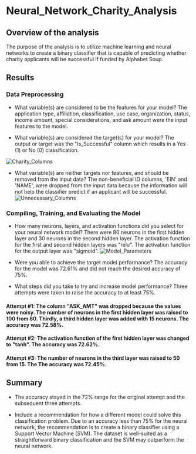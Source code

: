 # Neural_Network_Charity_Analysis

## Overview of the analysis
The purpose of the analysis is to utilize machine learning and neural networks to create a binary classifier that is capable of predicting whether charity applicants will be successful if funded by Alphabet Soup.

## Results

### Data Preprocessing
* What variable(s) are considered to be the features for your model?
The application type, affiliation, classification, use case, organization, status, income amount, special considerations, and ask amount were the input features to the model.

* What variable(s) are considered the target(s) for your model?
The output or target was the "Is_Successful" column which results in a Yes (1) or No (0) classification.

![Charity_Columns](https://user-images.githubusercontent.com/69759624/105562644-a2e0c000-5ce0-11eb-85ae-87dd71a7d805.PNG)

* What variable(s) are neither targets nor features, and should be removed from the input data?
The non-beneficial ID columns, 'EIN' and 'NAME', were dropped from the input data because the information will not help the classifier predict if an applicant will be successful.
![Unnecessary_Columns](https://user-images.githubusercontent.com/69759624/105562642-a1af9300-5ce0-11eb-9752-d151e96a5def.PNG)

### Compiling, Training, and Evaluating the Model
* How many neurons, layers, and activation functions did you select for your neural network model?
There were 80 neurons in the first hidden layer and 30 neurons in the second hidden layer. The activation function for the first and second hidden layers was "relu". The activation function for the output layer was "sigmoid". 
![Model_Parameters](https://user-images.githubusercontent.com/69759624/105563148-a7a67380-5ce2-11eb-9808-efcd9e170f3a.PNG)

* Were you able to achieve the target model performance?
The accuracy for the model was 72.61% and did not reach the desired accuracy of 75%.

* What steps did you take to try and increase model performance?
Three attempts were taken to raise the accuracy to at least 75%.
#### Attempt #1: The column "ASK_AMT" was dropped because the values were noisy. The number of neurons in the first hidden layer was raised to 100 from 80.  Thirdly, a third hidden layer was added with 15 neurons. The accuracy was 72.58%.

#### Attempt #2: The activation function of the first hidden layer was changed to "tanh".  The accuracy was 72.62%.
#### Attempt #3: The number of neurons in the third layer was raised to 50 from 15. The The accuracy was 72.45%.

## Summary
* The accuracy stayed in the 72% range for the original attempt and the subsequent three attempts.

* Include a recommendation for how a different model could solve this classification problem.
Due to an accuracy less than 75% for the neural network, the recommendation is to create a binary classifier using a Support Vector Machine (SVM). The dataset is well-suited as a straightforward binary classification and the SVM may outperform the neural network.
